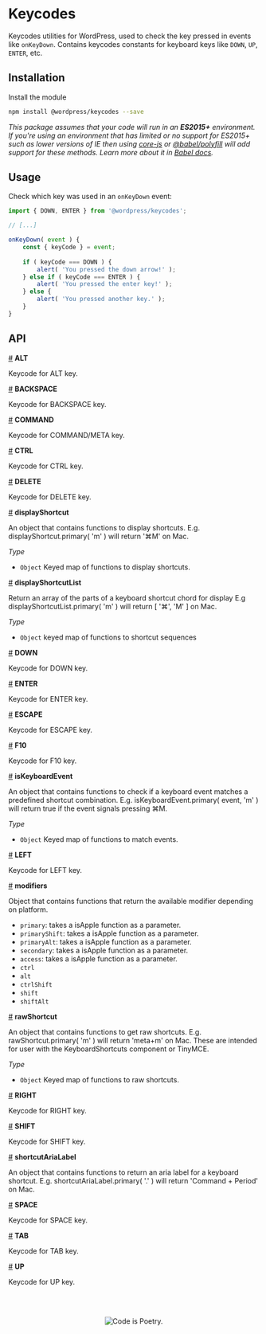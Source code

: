 # Keycodes

Keycodes utilities for WordPress, used to check the key pressed in events like `onKeyDown`. Contains keycodes constants for keyboard keys like `DOWN`, `UP`, `ENTER`, etc.

## Installation

Install the module

```bash
npm install @wordpress/keycodes --save
```

_This package assumes that your code will run in an **ES2015+** environment. If you're using an environment that has limited or no support for ES2015+ such as lower versions of IE then using [core-js](https://github.com/zloirock/core-js) or [@babel/polyfill](https://babeljs.io/docs/en/next/babel-polyfill) will add support for these methods. Learn more about it in [Babel docs](https://babeljs.io/docs/en/next/caveats)._

## Usage

Check which key was used in an `onKeyDown` event:

```js
import { DOWN, ENTER } from '@wordpress/keycodes';

// [...]

onKeyDown( event ) {
	const { keyCode } = event;
	
	if ( keyCode === DOWN ) {
		alert( 'You pressed the down arrow!' );
	} else if ( keyCode === ENTER ) {
		alert( 'You pressed the enter key!' );
	} else {
		alert( 'You pressed another key.' );
	}
}
```

## API

<!-- START TOKEN(Autogenerated API docs) -->

<a name="ALT" href="#ALT">#</a> **ALT**

Keycode for ALT key.

<a name="BACKSPACE" href="#BACKSPACE">#</a> **BACKSPACE**

Keycode for BACKSPACE key.

<a name="COMMAND" href="#COMMAND">#</a> **COMMAND**

Keycode for COMMAND/META key.

<a name="CTRL" href="#CTRL">#</a> **CTRL**

Keycode for CTRL key.

<a name="DELETE" href="#DELETE">#</a> **DELETE**

Keycode for DELETE key.

<a name="displayShortcut" href="#displayShortcut">#</a> **displayShortcut**

An object that contains functions to display shortcuts.
E.g. displayShortcut.primary( 'm' ) will return '⌘M' on Mac.

_Type_

-   `Object` Keyed map of functions to display shortcuts.

<a name="displayShortcutList" href="#displayShortcutList">#</a> **displayShortcutList**

Return an array of the parts of a keyboard shortcut chord for display
E.g displayShortcutList.primary( 'm' ) will return [ '⌘', 'M' ] on Mac.

_Type_

-   `Object` keyed map of functions to shortcut sequences

<a name="DOWN" href="#DOWN">#</a> **DOWN**

Keycode for DOWN key.

<a name="ENTER" href="#ENTER">#</a> **ENTER**

Keycode for ENTER key.

<a name="ESCAPE" href="#ESCAPE">#</a> **ESCAPE**

Keycode for ESCAPE key.

<a name="F10" href="#F10">#</a> **F10**

Keycode for F10 key.

<a name="isKeyboardEvent" href="#isKeyboardEvent">#</a> **isKeyboardEvent**

An object that contains functions to check if a keyboard event matches a
predefined shortcut combination.
E.g. isKeyboardEvent.primary( event, 'm' ) will return true if the event
signals pressing ⌘M.

_Type_

-   `Object` Keyed map of functions to match events.

<a name="LEFT" href="#LEFT">#</a> **LEFT**

Keycode for LEFT key.

<a name="modifiers" href="#modifiers">#</a> **modifiers**

Object that contains functions that return the available modifier
depending on platform.

-   `primary`: takes a isApple function as a parameter.
-   `primaryShift`: takes a isApple function as a parameter.
-   `primaryAlt`: takes a isApple function as a parameter.
-   `secondary`: takes a isApple function as a parameter.
-   `access`: takes a isApple function as a parameter.
-   `ctrl`
-   `alt`
-   `ctrlShift`
-   `shift`
-   `shiftAlt`

<a name="rawShortcut" href="#rawShortcut">#</a> **rawShortcut**

An object that contains functions to get raw shortcuts.
E.g. rawShortcut.primary( 'm' ) will return 'meta+m' on Mac.
These are intended for user with the KeyboardShortcuts component or TinyMCE.

_Type_

-   `Object` Keyed map of functions to raw shortcuts.

<a name="RIGHT" href="#RIGHT">#</a> **RIGHT**

Keycode for RIGHT key.

<a name="SHIFT" href="#SHIFT">#</a> **SHIFT**

Keycode for SHIFT key.

<a name="shortcutAriaLabel" href="#shortcutAriaLabel">#</a> **shortcutAriaLabel**

An object that contains functions to return an aria label for a keyboard shortcut.
E.g. shortcutAriaLabel.primary( '.' ) will return 'Command + Period' on Mac.

<a name="SPACE" href="#SPACE">#</a> **SPACE**

Keycode for SPACE key.

<a name="TAB" href="#TAB">#</a> **TAB**

Keycode for TAB key.

<a name="UP" href="#UP">#</a> **UP**

Keycode for UP key.


<!-- END TOKEN(Autogenerated API docs) -->

<br/><br/><p align="center"><img src="https://s.w.org/style/images/codeispoetry.png?1" alt="Code is Poetry." /></p>
